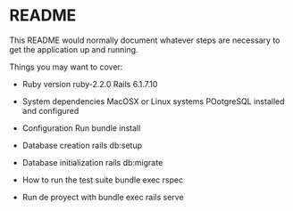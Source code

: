 # README

This README would normally document whatever steps are necessary to get the
application up and running.

Things you may want to cover:

* Ruby version
  ruby-2.2.0
  Rails 6.1.7.10

* System dependencies
  MacOSX or Linux systems
  POotgreSQL installed and configured

* Configuration
  Run bundle install

* Database creation
  rails db:setup
* Database initialization
  rails db:migrate
* How to run the test suite
  bundle exec rspec

* Run de proyect with
  bundle exec rails serve
